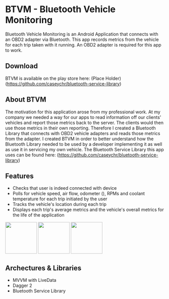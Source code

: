 # BTVM - Bluetooth Vehicle Monitoring
Bluetooth Vehicle Monitoring is an Android Application that connects with an OBD2 adapter via Bluetooth. This app records
metrics from the vehicle for each trip taken with it running. An OBD2 adapter is required for this app to work.

## Download
BTVM is available on the play store here: (Place Holder)(https://github.com/caseychr/bluetooth-service-library)

## About BTVM
The motivation for this application arose from my professional work. At my company we needed a way for our apps to read
information off our clients' vehicles and report those metrics back to the server. The clients would then use those metrics in
their own reporting. Therefore I created a Bluetooth Library that connects with OBD2 vehicle adapters and reads those metrics
from the adapter. I created BTVM in order to better understand how the Bluetooth Library needed to be used by a developer
implementing it as well as use it in servicing my own vehicle.
The Bluetooth Service Library this app uses can be found here: (https://github.com/caseychr/bluetooth-service-library)

## Features
* Checks that user is indeed connected with device
* Polls for vehicle speed, air flow, odometer (), RPMs and coolant temperature for each trip initiated by the user
* Tracks the vehicle's location during each trip
* Displays each trip's average metrics and the vehicle's overall metrics for the life of the application

<img src="https://user-images.githubusercontent.com/11616798/65959750-d5e2ae80-e420-11e9-934f-b113a7cc05bb.png" width="100"/> <img src="https://user-images.githubusercontent.com/11616798/65959750-d5e2ae80-e420-11e9-934f-b113a7cc05bb.png" width="100"/> <img src="https://user-images.githubusercontent.com/11616798/65959750-d5e2ae80-e420-11e9-934f-b113a7cc05bb.png" width="100"/>


## Archectures & Libraries
* MVVM with LiveData
* Dagger 2
* Bluetooth Service Library
